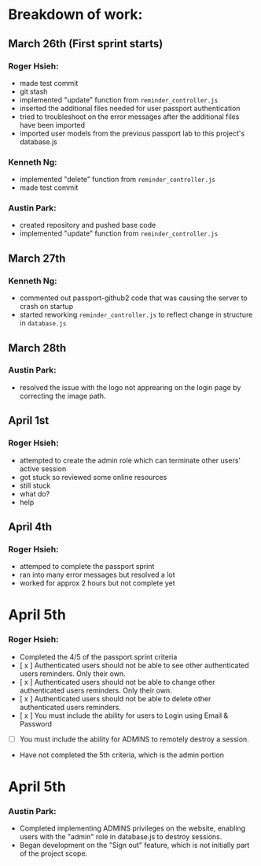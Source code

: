 # Breakdown of work:

## March 26th (First sprint starts)

### Roger Hsieh:
- made test commit
- git stash
- implemented "update" function from `reminder_controller.js`
- inserted the additional files needed for user passport authentication
- tried to troubleshoot on the error messages after the additional files have been imported
- imported user models from the previous passport lab to this project's database.js

### Kenneth Ng:
- implemented "delete" function from `reminder_controller.js`
- made test commit

### Austin Park:
- created repository and pushed base code
- implemented "update" function from `reminder_controller.js`

## March 27th 

### Kenneth Ng:
- commented out passport-github2 code that was causing the server to crash on startup
- started reworking `reminder_controller.js` to reflect change in structure in `database.js`

## March 28th

### Austin Park:
- resolved the issue with the logo not apprearing on the login page by correcting the image path.

## April 1st

### Roger Hsieh:
- attempted to create the admin role which can terminate other users' active session
- got stuck so reviewed some online resources
- still stuck
- what do?
- help

## April 4th

### Roger Hsieh:
- attemped to complete the passport sprint
- ran into many error messages but resolved a lot
- worked for approx 2 hours but not complete yet


# April 5th

### Roger Hsieh:
- Completed the 4/5 of the passport sprint criteria
- [ x ] Authenticated users should not be able to see other authenticated users reminders. Only their own.
- [ x ] Authenticated users should not be able to change other authenticated users reminders. Only their own.
- [ x ] Authenticated users should not be able to delete other authenticated users reminders.
- [ x ] You must include the ability for users to Login using Email & Password 
- [   ] You must include the ability for ADMINS to remotely destroy a session. 
- Have not completed the 5th criteria, which is the admin portion

# April 5th

### Austin Park:
- Completed implementing ADMINS privileges on the website, enabling users with the "admin" role in database.js to destroy sessions.
- Began development on the "Sign out" feature, which is not initially part of the project scope.